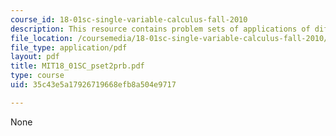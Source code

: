 ```yaml
---
course_id: 18-01sc-single-variable-calculus-fall-2010
description: This resource contains problem sets of applications of differentiation.
file_location: /coursemedia/18-01sc-single-variable-calculus-fall-2010/35c43e5a17926719668efb8a504e9717_MIT18_01SC_pset2prb.pdf
file_type: application/pdf
layout: pdf
title: MIT18_01SC_pset2prb.pdf
type: course
uid: 35c43e5a17926719668efb8a504e9717

---
```

None